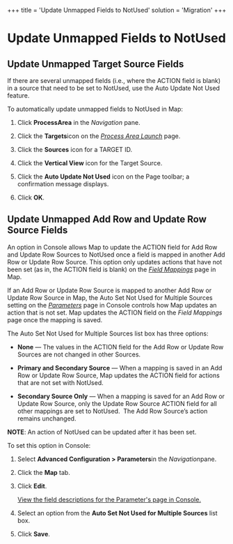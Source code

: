 +++
title = 'Update Unmapped Fields to NotUsed'
solution = 'Migration'
+++

# Update Unmapped Fields to NotUsed

## <span id="Update_Unmapped_Target_Source_Fields"></span>Update Unmapped Target Source Fields

If there are several unmapped fields (i.e., where the ACTION field is
blank) in a source that need to be set to NotUsed, use the Auto Update
Not Used feature.

To automatically update unmapped fields to NotUsed in Map:

1.  Click **ProcessArea** in the *Navigation* pane.

2.  Click the **Targets**icon on the *[Process Area
    Launch](../Page_Desc/Process_Area_Launch_map)* page.

3.  Click the **Sources** icon for a TARGET ID.

4.  Click the **Vertical View** icon for the Target Source.

5.  Click the **Auto Update Not Used** icon on the Page toolbar; a
    confirmation message displays.

6.  Click
**OK**.

## <span id="Update_Add_Row_and_Update_Row_Source_Fields"></span>Update Unmapped Add Row and Update Row Source Fields

An option in Console allows Map to update the ACTION field for Add Row
and Update Row Sources to NotUsed once a field is mapped in another Add
Row or Update Row Source. This option only updates actions that have not
been set (as in, the ACTION field is blank) on the
<span style="font-style: italic;">[Field
Mappings](../Page_Desc/Field_Mappings_H)</span> page in Map.

If an Add Row or Update Row Source is mapped to another Add Row or
Update Row Source in Map, the Auto Set Not Used for Multiple Sources
setting on the *[Parameters](../../Console/Page_Desc/Parameters)*
page in Console controls how Map updates an action that is not set. Map
updates the ACTION field on the *Field Mappings* page once the mapping
is saved.

The Auto Set Not Used for Multiple Sources list box has three options:

  - <span style="font-weight: bold;">None</span> — The values in the
    ACTION field for the Add Row or Update Row Sources are not changed
    in other Sources.

  - <span style="font-weight: bold;">Primary and Secondary Source</span>
    — When a mapping is saved in an Add Row or Update Row Source, Map
    updates the ACTION field for actions that are not set with NotUsed.

  - <span style="font-weight: bold;">Secondary Source Only</span> — When
    a mapping is saved for an Add Row or Update Row Source, only the
    Update Row Source ACTION field for all other mappings are set to
    NotUsed.  The Add Row Source’s action remains unchanged.

<span style="font-weight: bold;">NOTE</span>: An action of NotUsed can
be updated after it has been set.

To set this option in Console:

1.  Select <span style="font-weight: bold;">Advanced Configuration \>
    Parameters</span>in the
    <span style="font-style: italic;">Navigation</span>pane.

2.  Click the <span style="font-weight: bold;">Map</span> tab.

3.  Click <span style="font-weight: bold;">Edit</span>.
    
    [View the field descriptions for the Parameter's page in
    Console.](../../Console/Page_Desc/Parameters)

4.  Select an option from the <span style="font-weight: bold;">Auto Set
    Not Used for Multiple Sources</span> list box.

5.  Click <span style="font-weight: bold;">Save</span>.
